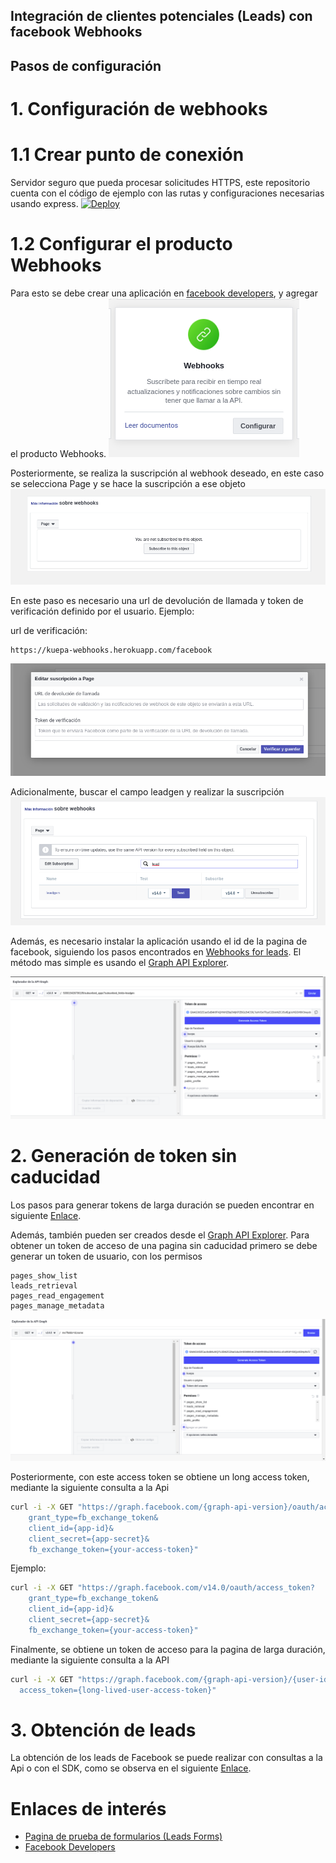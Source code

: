 ## Integración de clientes potenciales (Leads) con facebook Webhooks

## Pasos de configuración

# 1. Configuración de webhooks
# 1.1 Crear punto de conexión
Servidor seguro que pueda procesar solicitudes HTTPS, este repositorio cuenta con el código de ejemplo con las rutas y configuraciones necesarias usando express.
[![Deploy](https://www.herokucdn.com/deploy/button.svg)](https://heroku.com/deploy?template=https://github.com/DonovanSB/webhooks)
# 1.2 Configurar el producto Webhooks
Para esto se debe crear una aplicación en [facebook developers](https://developers.facebook.com/apps/), y agregar el producto Webhooks.
![Producto Webhooks](https://github.com/DonovanSB/webhooks/blob/main/assets/webhooks-product.png)

Posteriormente, se realiza la suscripción al webhook deseado, en este caso se selecciona Page y se hace la suscripción a ese objeto
![Page Webhook](https://github.com/DonovanSB/webhooks/blob/main/assets/page-subs.png)

En este paso es necesario una url de devolución de llamada y token de verificación definido por el usuario.
Ejemplo:

url de verificación:
```
https://kuepa-webhooks.herokuapp.com/facebook
```
![Url devolución de llamada](https://github.com/DonovanSB/webhooks/blob/main/assets/subscription.png)

Adicionalmente, buscar el campo leadgen y realizar la suscripción
![Url devolución de llamada](https://github.com/DonovanSB/webhooks/blob/main/assets/lead-subs.png)

Además, es necesario instalar la aplicación usando el id de la pagina de facebook, siguiendo los pasos encontrados en [Webhooks for leads](https://developers.facebook.com/docs/graph-api/webhooks/getting-started/webhooks-for-leadgen). El método mas simple es usando el [Graph API Explorer](https://developers.facebook.com/tools/explorer).

![Ejemplo suscripción](https://github.com/DonovanSB/webhooks/blob/main/assets/install-app.png)


# 2. Generación de token sin caducidad
Los pasos para generar tokens de larga duración se pueden encontrar en siguiente [Enlace](https://developers.facebook.com/docs/facebook-login/guides/access-tokens/get-long-lived#get-a-long-lived-page-access-token).

Además, también pueden ser creados desde el [Graph API Explorer](https://developers.facebook.com/tools/explorer). Para obtener un token de acceso de una pagina sin caducidad primero se debe generar un token de usuario, con los permisos
```
pages_show_list
leads_retrieval
pages_read_engagement
pages_manage_metadata
```
![User Token](https://github.com/DonovanSB/webhooks/blob/main/assets/user_token.png)

Posteriormente, con este access token se obtiene un long access token, mediante la siguiente consulta a la Api
```bash
curl -i -X GET "https://graph.facebook.com/{graph-api-version}/oauth/access_token?  
    grant_type=fb_exchange_token&          
    client_id={app-id}&
    client_secret={app-secret}&
    fb_exchange_token={your-access-token}" 
```
Ejemplo:
```bash
curl -i -X GET "https://graph.facebook.com/v14.0/oauth/access_token?  
    grant_type=fb_exchange_token&          
    client_id={app-id}&
    client_secret={app-secret}&
    fb_exchange_token={your-access-token}" 
```

Finalmente, se obtiene un token de acceso para la pagina de larga duración, mediante la siguiente consulta a la API
```bash
curl -i -X GET "https://graph.facebook.com/{graph-api-version}/{user-id}/accounts?
  access_token={long-lived-user-access-token}"
```

# 3. Obtención de leads
La obtención de los leads de Facebook se puede realizar con consultas a la Api o con el SDK, como se observa en el siguiente [Enlace](https://developers.facebook.com/docs/marketing-api/guides/lead-ads/retrieving?locale=es_LA).


# Enlaces de interés
* [Pagina de prueba de formularios (Leads Forms)](https://developers.facebook.com/tools/lead-ads-testing/)
* [Facebook Developers](https://developers.facebook.com/apps/)